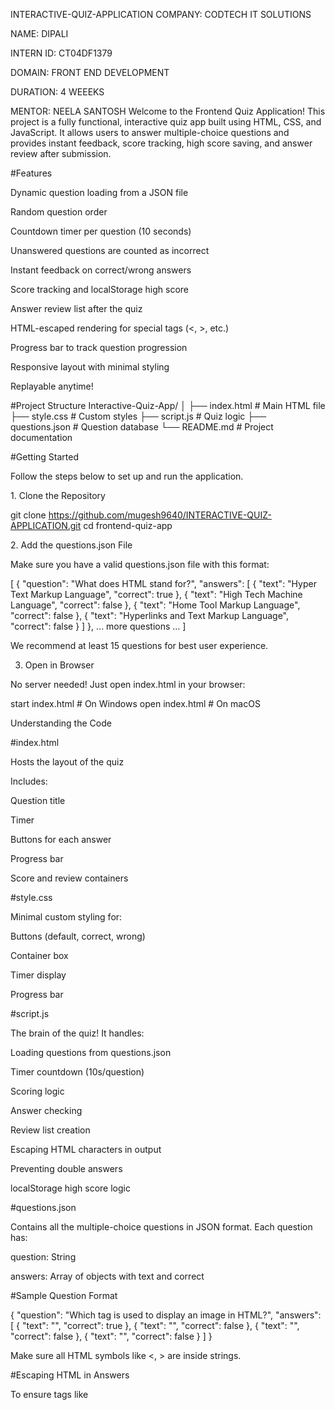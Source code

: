 INTERACTIVE-QUIZ-APPLICATION
COMPANY: CODTECH IT SOLUTIONS

NAME: DIPALI

INTERN ID: CT04DF1379

DOMAIN: FRONT END DEVELOPMENT

DURATION: 4 WEEEKS

MENTOR: NEELA SANTOSH
  Welcome to the Frontend Quiz Application! This project is a fully functional, interactive quiz app built using HTML, CSS, and JavaScript. It allows users to answer multiple-choice questions and provides instant feedback, score tracking, high score saving, and answer review after submission.

#Features

  Dynamic question loading from a JSON file

  Random question order

  Countdown timer per question (10 seconds)

  Unanswered questions are counted as incorrect

  Instant feedback on correct/wrong answers

  Score tracking and localStorage high score

  Answer review list after the quiz

  HTML-escaped rendering for special tags (<, >, etc.)

  Progress bar to track question progression

  Responsive layout with minimal styling

  Replayable anytime!

#Project Structure
  Interactive-Quiz-App/
│
├── index.html          # Main HTML file
├── style.css           # Custom styles
├── script.js           # Quiz logic
├── questions.json      # Question database
└── README.md           # Project documentation

#Getting Started

  Follow the steps below to set up and run the application.

1️. Clone the Repository

git clone https://github.com/mugesh9640/INTERACTIVE-QUIZ-APPLICATION.git
cd frontend-quiz-app

2️. Add the questions.json File

Make sure you have a valid questions.json file with this format:

[
  {
    "question": "What does HTML stand for?",
    "answers": [
      { "text": "Hyper Text Markup Language", "correct": true },
      { "text": "High Tech Machine Language", "correct": false },
      { "text": "Home Tool Markup Language", "correct": false },
      { "text": "Hyperlinks and Text Markup Language", "correct": false }
    ]
  },
  ... more questions ...
]

We recommend at least 15 questions for best user experience.

3. Open in Browser

No server needed! Just open index.html in your browser:

start index.html  # On Windows
open index.html   # On macOS

  Understanding the Code

#index.html

Hosts the layout of the quiz

Includes:

Question title

Timer

Buttons for each answer

Progress bar

Score and review containers

#style.css

Minimal custom styling for:

Buttons (default, correct, wrong)

Container box

Timer display

Progress bar

#script.js

The brain of the quiz! It handles:

Loading questions from questions.json

Timer countdown (10s/question)

Scoring logic

Answer checking

Review list creation

Escaping HTML characters in output

Preventing double answers

localStorage high score logic

#questions.json

Contains all the multiple-choice questions in JSON format. Each question has:

question: String

answers: Array of objects with text and correct

#Sample Question Format

{
  "question": "Which tag is used to display an image in HTML?",
  "answers": [
    { "text": "<img>", "correct": true },
    { "text": "<image>", "correct": false },
    { "text": "<pic>", "correct": false },
    { "text": "<src>", "correct": false }
  ]
}

Make sure all HTML symbols like <, > are inside strings.

#Escaping HTML in Answers

To ensure tags like <script> or <img> display properly, script.js uses a function:

function escapeHTML(str) {
  return str.replace(/</g, "&lt;").replace(/>/g, "&gt;").replace(/&/g, "&amp;");
}

This protects against rendering HTML inside answer text.

#How Unanswered Questions Are Handled

If user doesn’t click an option within 10 seconds

recordUnanswered() is triggered

The question is marked as:

Selected: "Not Answered"

isCorrect: false

-This ensures fairness and accurate scoring.

-Review Section

After quiz completion:

All questions are listed

You see:

Q number

Your answer (with correct/wrong color)

Correct answer

Example:

Q3: What is the correct HTML tag for a hyperlink?
Your Answer: <a>
Correct Answer: <a>

#High Score Tracking

Automatically stored in localStorage

Displays at the end of the quiz

Updates only if current score is higher

#Tools & Tech

HTML5

CSS3

JavaScript (Vanilla)

Browser LocalStorage

No frameworks. No dependencies. 100% frontend-only app.

#Tips for Customization

Want to customize?

Update questions.json with your own questions

Style it in style.css

Customize logic in script.js

Replace timer, add audio, or build with React!

Developed by,
 Mugesh.M
